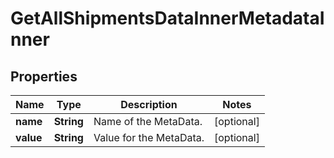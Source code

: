 

# GetAllShipmentsDataInnerMetadataInner


## Properties

| Name | Type | Description | Notes |
|------------ | ------------- | ------------- | -------------|
|**name** | **String** | Name of the MetaData. |  [optional] |
|**value** | **String** | Value for the MetaData. |  [optional] |



